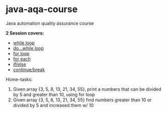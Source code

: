 # java-aqa-course
Java automation quality assurance course

**2 Session covers:**
- [while loop](loopcontrol/demo1)
- [do...while loop](loopcontrol/demo2)
- [for loop](loopcontrol/demo3)
- [for each](loopcontrol/demo4)
- [if/else](loopcontrol/demo5)
- [continue/break](loopcontrol/demo6)

Home-tasks:
1. Given array {3, 5, 8, 13, 21, 34, 55}, 
print a numbers that can be divided by 5 and greater than 10, 
using for loop
2. Given array {3, 5, 8, 13, 21, 34, 55}
find numbers greater than 10 or divided by 5 and increased them w/ 10
